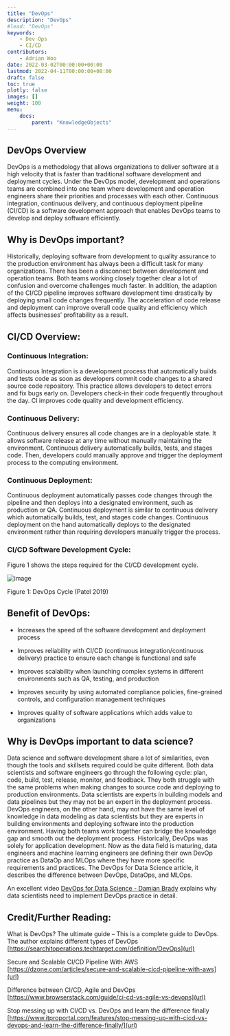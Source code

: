 ```yaml
---
title: "DevOps"
description: "DevOps"
#lead: "DevOps"
keywords: 
    - Dev Ops
    - CI/CD
contributors:
    - Adrian Woo 
date: 2022-03-02T00:00:00+00:00
lastmod: 2022-04-11T00:00:00+00:00
draft: false
toc: true
plotly: false
images: []
weight: 100
menu:
    docs:
        parent: "KnowledgeObjects"
---
```

## DevOps Overview
DevOps is a methodology that allows organizations to deliver software at a high velocity that is faster than traditional software development and deployment cycles. Under the DevOps model, development and operations teams are combined into one team where development and operation engineers share their priorities and processes with each other. Continuous integration, continuous delivery, and continuous deployment pipeline (CI/CD) is a software development approach that enables DevOps teams to develop and deploy software efficiently. 

## Why is DevOps important?
Historically, deploying software from development to quality assurance to the production environment has always been a difficult task for many organizations. There has been a disconnect between development and operation teams. Both teams working closely together clear a lot of confusion and overcome challenges much faster. In addition, the adaption of the CI/CD pipeline improves software development time drastically by deploying small code changes frequently. The acceleration of code release and deployment can improve overall code quality and efficiency which affects businesses’ profitability as a result.

## CI/CD Overview:

### Continuous Integration:
Continuous Integration is a development process that automatically builds and tests code as soon as developers commit code changes to a shared source code repository. This practice allows developers to detect errors and fix bugs early on. Developers check-in their code frequently throughout the day. CI improves code quality and development efficiency.

### Continuous Delivery:
Continuous delivery ensures all code changes are in a deployable state. It allows software release at any time without manually maintaining the environment. Continuous delivery automatically builds, tests, and stages code. Then, developers could manually approve and trigger the deployment process to the computing environment. 

### Continuous Deployment:
Continuous deployment automatically passes code changes through the pipeline and then deploys into a designated environment, such as production or QA. Continuous deployment is similar to continuous delivery which automatically builds, test, and stages code changes. Continuous deployment on the hand automatically deploys to the designated environment rather than requiring developers manually trigger the process.

### CI/CD Software Development Cycle:
Figure 1 shows the steps required for the CI/CD development cycle.

![image](https://dz2cdn1.dzone.com/storage/temp/12113457-devops-phases.png)

Figure 1: DevOps Cycle (Patel 2019)

## Benefit of DevOps:
- Increases the speed of the software development and deployment process

- Improves reliability with CI/CD (continuous integration/continuous delivery) practice to ensure each change is functional and safe

- Improves scalability when launching complex systems in different environments such as QA, testing, and production

- Improves security by using automated compliance policies, fine-grained controls, and configuration management techniques

- Improves quality of software applications which adds value to organizations



## Why is DevOps important to data science?
Data science and software development share a lot of similarities, even though the tools and skillsets required could be quite different. Both data scientists and software engineers go through the following cycle: plan, code, build, test, release, monitor, and feedback. They both struggle with the same problems when making changes to source code and deploying to production environments. Data scientists are experts in building models and data pipelines but they may not be an expert in the deployment process. DevOps engineers, on the other hand, may not have the same level of knowledge in data modeling as data scientists but they are experts in building environments and deploying software into the production environment. Having both teams work together can bridge the knowledge gap and smooth out the deployment process. Historically, DevOps was solely for application development. Now as the data field is maturing, data engineers and machine learning engineers are defining their own DevOp practice as DataOp and MLOps where they have more specific requirements and practices. The DevOps for Data Science article, it describes the difference between DevOps, DataOps, and MLOps.

An excellent video [DevOps for Data Science - Damian Brady](https://www.youtube.com/embed/bUTBBS1TECc) explains why data scientists need to implement DevOps practice in detail.

## Credit/Further Reading: 

What is DevOps? The ultimate guide – This is a complete guide to DevOps. The author explains different types of DevOps 
[https://searchitoperations.techtarget.com/definition/DevOps](url)

Secure and Scalable CI/CD Pipeline With AWS
[https://dzone.com/articles/secure-and-scalable-cicd-pipeline-with-aws](url)

Difference between CI/CD, Agile and DevOps
[https://www.browserstack.com/guide/ci-cd-vs-agile-vs-devops](url)

Stop messing up with CI/CD vs. DevOps and learn the difference finally
[https://www.itproportal.com/features/stop-messing-up-with-cicd-vs-devops-and-learn-the-difference-finally/](url)








